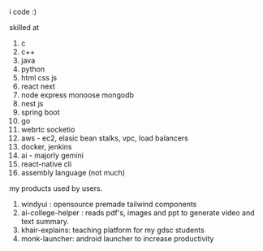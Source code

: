 i code :)


skilled at
1. c
2. c++
3. java
4. python 
5. html css js
6. react next
7. node express monoose mongodb
8. nest js 
9. spring boot
10. go
11. webrtc socketio
12. aws - ec2, elasic bean stalks, vpc, load balancers
13. docker, jenkins
14. ai - majorly gemini
15. react-native cli
16. assembly language (not much)



my products used by users.
1. windyui : opensource premade tailwind components
2. ai-college-helper : reads pdf's, images and ppt to generate video and text summary.
3. khair-explains: teaching platform for my gdsc students
4. monk-launcher: android launcher to increase productivity



